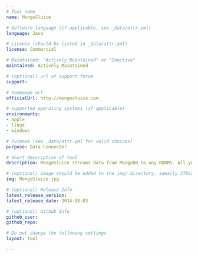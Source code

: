 ```yaml
---
# Tool name
name: MongoSluice

# Software language (if applicable, see _data/attr.yml)
language: Java

# License (should be listed in _data/attr.yml)
license: Commercial

# Maintained: "Actively Maintained" or "Inactive"
maintained: Actively Maintained

# (optional) url of support forum
support: 

# homepage url
officialUrl: http://mongosluice.com

# supported operating systems (if applicable)
environments:
- apple
- linux
- windows

# Purpose (see _data/attr.yml for valid choices)
purpose: Data Connector

# Short description of tool
description: MongoSluice streams data from MongoDB to any RDBMS. All you need is a MongoDB instance, MongoSluice -- which only requires a Java Runtime -- and a SQL destination.

# (optional) image should be added to the img/ directory, ideally 370x200px
img: MongoSluice.jpg

# (optional) Release Info
latest_release_version: 
latest_release_date: 2014-08-03

# (optional) Github Info
github_user: 
github_repo: 

# Do not change the following settings
layout: tool

---
```


